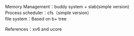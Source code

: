 Memory Management：buddy system + slab(simple version)  
Process scheduler：cfs（simple version）  
file system：Based on b+ tree 

References：xv6 and ucore
